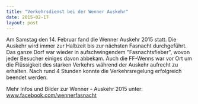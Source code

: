```yaml
---
title: "Verkehrsdienst bei der Wenner Auskehr"
date: 2015-02-17
layout: post
---
```


Am Samstag den 14. Februar fand die Wenner Auskehr 2015 statt. Die Auskehr wird immer zur Halbzeit bis zur nächsten Fasnacht durchgeführt. Das ganze Dorf war wieder in aufschwingendem "Fasnachtsfieber", wovon jeder Besucher einiges davon abbekam. Auch die FF-Wenns war vor Ort um die Flüssigkeit des starken Verkehrs während der Auskehr aufrecht zu erhalten. Nach rund 4 Stunden konnte die Verkehrsregelung erfolgreich beendet werden.

Mehr Infos und Bilder zur Wenner - Auskehr 2015 unter: www.facebook.com/wennerfasnacht